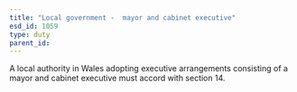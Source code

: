 ```yaml
---
title: "Local government -  mayor and cabinet executive"
esd_id: 1059
type: duty
parent_id:  
---
```


A local authority in Wales adopting executive arrangements consisting of a mayor and cabinet executive must accord with section 14.

